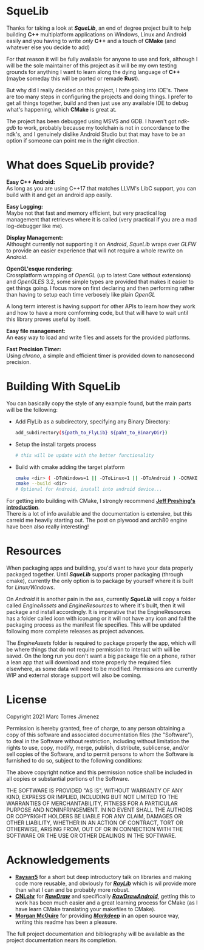 **SqueLib**
===

Thanks for taking a look at ***SqueLib***, an end of degree project built to help building **C++** multiplatform applications on Windows, Linux and Android easily and you having to write _only_  **C++** and a touch of **CMake** (and whatever else you decide to add)

For that reason it will be fully available for anyone to use and fork, although I will be the sole maintainer of this project as it will be my own testing grounds for anything I want to learn along the dying language of **C++** (maybe someday this will be ported or remade **Rust**).

But why did I really decided on this project, I hate going into IDE's. There are too many steps in configuring the projects and doing things. I prefer to get all things together, build and then just use any available IDE to debug what's happening, which **CMake** is great at. 

The project has been debugged using MSVS and GDB. I haven't got _ndk-gdb_ to work, probably because my toolchain is not in concordance to the ndk's, and I genuinely dislike Android Studio but that may have to be an option if someone can point me in the right direction.

What does SqueLib provide?
===

**Easy C++ Android:**</br>
As long as you are using C++17 that matches LLVM's LibC support, you can build with it and get an android app easily.

**Easy Logging:**</br>
Maybe not that fast and memory efficient, but very practical log management that retrieves where it is called (very practical if you are a mad log-debugger like me).

**Display Management:**</br>
Althought currently not supporting it on _Android_, _SqueLib_ wraps over _GLFW_ to provide an easier experience that will not require a whole rewrite on _Android_.

**OpenGL'esque rendering:**</br>
Crossplatform wrapping of _OpenGL_ (up to latest Core without extensions) and _OpenGLES_ 3.2, some simple types are provided that makes it easier to get things going. I focus more on first declaring and then performing rather than having to setup each time verbosely like plain _OpenGL_

A long term interest is having support for other APIs to learn how they work and how to have a more comforming code, but that will have to wait until this library proves useful by itself.

**Easy file management:**</br>
An easy way to load and write files and assets for the provided platforms.

**Fast Precision Timer:**</br>
Using _chrono_, a simple and efficient timer is provided down to nanosecond precision.

Building With SqueLib
===

You can basically copy the style of any example found, but the main parts will be the following:

 - Add FlyLib as a subdirectory, specifying any Binary Directory:
    ~~~~~~~~~~~~~~~~~~~~~~~~~~~~~~~~~~~~~~~~~ bash
    add_subdirectory(${path_to_FlyLib} ${paht_to_BinaryDir})
    ~~~~~~~~~~~~~~~~~~~~~~~~~~~~~~~~~~~~~~~~~
 - Setup the install targets process
    ~~~~~~~~~~~~~~~~~~~~~~~~~~~~~~~~~~~~~~~~~ bash
    # this will be update with the better functionality
    ~~~~~~~~~~~~~~~~~~~~~~~~~~~~~~~~~~~~~~~~~
 - Build with cmake adding the target platform
    ~~~~~~~~~~~~~~~~~~~~~~~~~~~~~~~~~~~~~~~~~ bash
    cmake <dir> ( -DToWindows=1 || -DToLinux=1 || -DToAndroid ) -DCMAKE_BUILD_TYPE=(Release||Debug)
    cmake --build <dir>
    # Optional for Android, install into android device...
    ~~~~~~~~~~~~~~~~~~~~~~~~~~~~~~~~~~~~~~~~~
For getting into building with CMake, I strongly recommend **[Jeff Preshing's](https://preshing.com/)** **[introduction](https://preshing.com/20170522/learn-cmakes-scripting-language-in-15-minutes/)**.</br>
There is a lot of info available and the documentation is extensive, but this carreid me heavily starting out. The post on plywood and arch80 engine have been also really interesting!

# Resources
When packaging apps and building, you'd want to have your data properly packaged together. Until ***SqueLib*** supports proper packaging (through cmake), currently the only option is to package by yourself where it is built for _Linux/Windows_.

On _Android_ it is another pain in the ass, currently ***SqueLib*** will copy a folder called _EngineAssets_ and _EngineResources_ to where it's built, then it will package and install accordingly. It is imperative that the EngineResources has a folder called icon with icon.png or it will not have any icon and fail the packaging process as the manifest file specifies. This will be updated following more complete releases as project advances.

The _EngineAssets_ folder is required to package properly the app, which will be where things that do not require permission to interact with will be saved. On the long run you don't want a big package file on a phone, rather a lean app that will download and store properly the required files elsewhere, as some data will need to be modified. Permissions are currently WIP and external storage support will also be coming.

# License
Copyright 2021 Marc Torres Jimenez

Permission is hereby granted, free of charge, to any person obtaining a copy of this software and associated documentation files (the "Software"), to deal in the Software without restriction, including without limitation the rights to use, copy, modify, merge, publish, distribute, sublicense, and/or sell copies of the Software, and to permit persons to whom the Software is furnished to do so, subject to the following conditions:

The above copyright notice and this permission notice shall be included in all copies or substantial portions of the Software.

THE SOFTWARE IS PROVIDED "AS IS", WITHOUT WARRANTY OF ANY KIND, EXPRESS OR IMPLIED, INCLUDING BUT NOT LIMITED TO THE WARRANTIES OF MERCHANTABILITY, FITNESS FOR A PARTICULAR PURPOSE AND NONINFRINGEMENT. IN NO EVENT SHALL THE AUTHORS OR COPYRIGHT HOLDERS BE LIABLE FOR ANY CLAIM, DAMAGES OR OTHER LIABILITY, WHETHER IN AN ACTION OF CONTRACT, TORT OR OTHERWISE, ARISING FROM, OUT OF OR IN CONNECTION WITH THE SOFTWARE OR THE USE OR OTHER DEALINGS IN THE SOFTWARE.
# Acknowledgements
 - **[Raysan5](https://github.com/raysan5/)** for a short but deep introductory talk on libraries and making code more reusable, and obviously for **[_RayLib_](https://www.raylib.com/)** which is wil provide more than what I can and be probably more robust.
 - **[CNLohr](https://github.com/cnlohr)** for **[_RawDraw_](https://github.com/cntools/rawdraw/tree/27f05afe1747e3dc7a5dd02eaf2b761ef3624762)** and specifically **[_RawDrawAndroid_](https://github.com/cnlohr/rawdrawandroid)**, getting this to work has been much easier and a great learning process for CMake (as I have learn CMake translating your makefiles to CMake).
 - **[Morgan McGuire](https://casual-effects.com/)** for providing **[_Markdeep_](https://casual-effects.com/markdeep)** in an open source way, writing this readme has been a pleasure.

 The full project documentation and bibliography will be available as the project documentation nears its completion.


